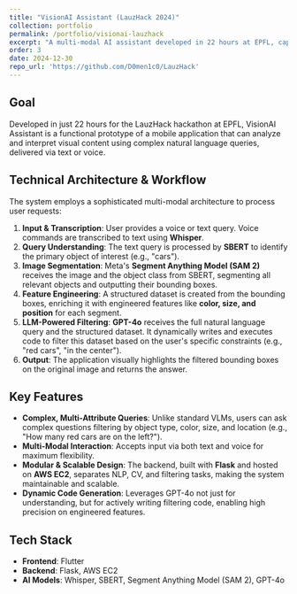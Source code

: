 ```yaml
---
title: "VisionAI Assistant (LauzHack 2024)"
collection: portfolio
permalink: /portfolio/visionai-lauzhack
excerpt: "A multi-modal AI assistant developed in 22 hours at EPFL, capable of analyzing images using natural language voice commands."
order: 3
date: 2024-12-30
repo_url: 'https://github.com/D0men1c0/LauzHack'
---
```


## Goal
Developed in just 22 hours for the LauzHack hackathon at EPFL, VisionAI Assistant is a functional prototype of a mobile application that can analyze and interpret visual content using complex natural language queries, delivered via text or voice.

## Technical Architecture & Workflow
The system employs a sophisticated multi-modal architecture to process user requests:
1.  **Input & Transcription**: User provides a voice or text query. Voice commands are transcribed to text using **Whisper**.
2.  **Query Understanding**: The text query is processed by **SBERT** to identify the primary object of interest (e.g., "cars").
3.  **Image Segmentation**: Meta's **Segment Anything Model (SAM 2)** receives the image and the object class from SBERT, segmenting all relevant objects and outputting their bounding boxes.
4.  **Feature Engineering**: A structured dataset is created from the bounding boxes, enriching it with engineered features like **color, size, and position** for each segment.
5.  **LLM-Powered Filtering**: **GPT-4o** receives the full natural language query and the structured dataset. It dynamically writes and executes code to filter this dataset based on the user's specific constraints (e.g., "red cars", "in the center").
6.  **Output**: The application visually highlights the filtered bounding boxes on the original image and returns the answer.

## Key Features
- **Complex, Multi-Attribute Queries**: Unlike standard VLMs, users can ask complex questions filtering by object type, color, size, and location (e.g., "How many red cars are on the left?").
- **Multi-Modal Interaction**: Accepts input via both text and voice for maximum flexibility.
- **Modular & Scalable Design**: The backend, built with **Flask** and hosted on **AWS EC2**, separates NLP, CV, and filtering tasks, making the system maintainable and scalable.
- **Dynamic Code Generation**: Leverages GPT-4o not just for understanding, but for actively writing filtering code, enabling high precision on engineered features.

## Tech Stack
- **Frontend**: Flutter
- **Backend**: Flask, AWS EC2
- **AI Models**: Whisper, SBERT, Segment Anything Model (SAM 2), GPT-4o
